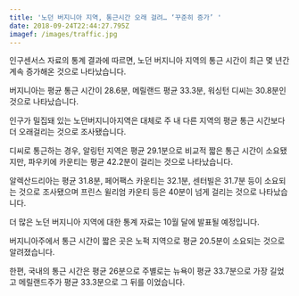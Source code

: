 ```yaml
---
title: '노던 버지니아 지역, 통근시간 오래 걸려… ‘꾸준히 증가’ '
date: 2018-09-24T22:44:27.795Z
imagef: /images/traffic.jpg
---
```

인구센서스 자료의 통계 결과에 따르면, 노던 버지니아 지역의 통근 시간이 최근 몇 년간 계속 증가해온 것으로 나타났습니다. 



버지니아는 평균 통근 시간이 28.6분, 메릴랜드 평균 33.3분, 워싱턴 디씨는 30.8분인 것으로 나타났습니다.



인구가 밀집돼 있는 노던버지니아지역은 대체로 주 내 다른 지역의 평균 통근 시간보다 더 오래걸리는 것으로 조사됐습니다. 



디씨로 통근하는 경우, 알링턴 지역은 평균 29.1분으로 비교적 짧은 통근 시간이 소요됐지만, 파우키에 카운티는 평균 42.2분이 걸리는 것으로 나타났습니다.



알렉산드리아는 평균 31.8분, 페어팩스 카운티는 32.1분, 센터빌은 31.7분 등이 소요되는 것으로 조사됐으며 프린스 윌리엄 카운티 등은 40분이 넘게 걸리는 것으로 나타났습니다. 



더 많은 노던 버지니아 지역에 대한 통계 자료는 10월 달에 발표될 예정입니다.



버지니아주에서 통근 시간이 짧은 곳은 노퍽 지역으로 평균 20.5분이 소요되는 것으로 알려졌습니다. 



한편, 국내의 통근 시간은 평균 26분으로 주별로는 뉴욕이 평균 33.7분으로 가장 길었고 메릴랜드주가 평균 33.3분으로 그 뒤를 이었습니다.
